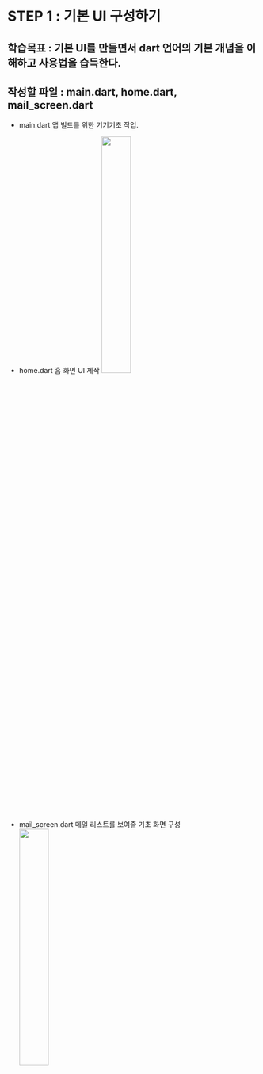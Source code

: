 # STEP 1 : 기본 UI 구성하기

## 학습목표 : 기본 UI를 만들면서 dart 언어의 기본 개념을 이해하고 사용법을 습득한다.     
## 작성할 파일 : main.dart, home.dart, mail_screen.dart     
     
* main.dart
  앱 빌드를 위한 기기기초 작업.
     
* home.dart
  홈 화면 UI 제작
  <img src="https://user-images.githubusercontent.com/83738381/177174231-e84bbfe6-fdc1-4020-b382-712f6980215a.png" width="35%"/>
     
* mail_screen.dart
  메일 리스트를 보여줄 기초 화면 구성
  <img src="https://user-images.githubusercontent.com/83738381/177174637-f5dea1a0-f351-4175-a5bc-40bbdfcd53b2.png" width="35%"/>
